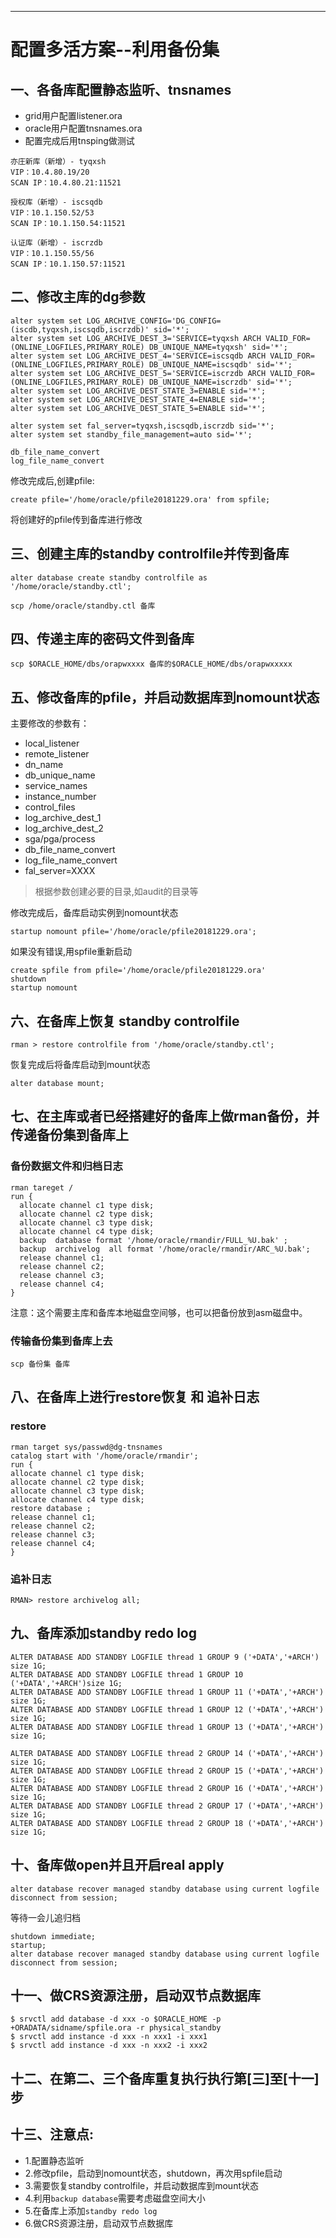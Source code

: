 
<!-- toc -->

* * * * *
# 配置多活方案--利用备份集
## 一、各备库配置静态监听、tnsnames
- grid用户配置listener.ora
- oracle用户配置tnsnames.ora
- 配置完成后用tnsping做测试

```
亦庄新库（新增）- tyqxsh
VIP：10.4.80.19/20
SCAN IP：10.4.80.21:11521

授权库（新增）- iscsqdb
VIP：10.1.150.52/53
SCAN IP：10.1.150.54:11521

认证库（新增）- iscrzdb
VIP：10.1.150.55/56
SCAN IP：10.1.150.57:11521
```

## 二、修改主库的dg参数
```
alter system set LOG_ARCHIVE_CONFIG='DG_CONFIG=(iscdb,tyqxsh,iscsqdb,iscrzdb)' sid='*';
alter system set LOG_ARCHIVE_DEST_3='SERVICE=tyqxsh ARCH VALID_FOR=(ONLINE_LOGFILES,PRIMARY_ROLE) DB_UNIQUE_NAME=tyqxsh' sid='*';
alter system set LOG_ARCHIVE_DEST_4='SERVICE=iscsqdb ARCH VALID_FOR=(ONLINE_LOGFILES,PRIMARY_ROLE) DB_UNIQUE_NAME=iscsqdb' sid='*';
alter system set LOG_ARCHIVE_DEST_5='SERVICE=iscrzdb ARCH VALID_FOR=(ONLINE_LOGFILES,PRIMARY_ROLE) DB_UNIQUE_NAME=iscrzdb' sid='*';
alter system set LOG_ARCHIVE_DEST_STATE_3=ENABLE sid='*';
alter system set LOG_ARCHIVE_DEST_STATE_4=ENABLE sid='*';
alter system set LOG_ARCHIVE_DEST_STATE_5=ENABLE sid='*';

alter system set fal_server=tyqxsh,iscsqdb,iscrzdb sid='*';
alter system set standby_file_management=auto sid='*';

db_file_name_convert
log_file_name_convert
```

修改完成后,创建pfile:
```
create pfile='/home/oracle/pfile20181229.ora' from spfile;
```
将创建好的pfile传到备库进行修改

## 三、创建主库的standby controlfile并传到备库
```
alter database create standby controlfile as '/home/oracle/standby.ctl';

scp /home/oracle/standby.ctl 备库
```

## 四、传递主库的密码文件到备库
```
scp $ORACLE_HOME/dbs/orapwxxxx 备库的$ORACLE_HOME/dbs/orapwxxxxx
```

## 五、修改备库的pfile，并启动数据库到nomount状态
主要修改的参数有：
- local_listener
- remote_listener
- dn_name
- db_unique_name
- service_names
- instance_number
- control_files
- log_archive_dest_1
- log_archive_dest_2
- sga/pga/process
- db_file_name_convert
- log_file_name_convert
- fal_server=XXXX

>根据参数创建必要的目录,如audit的目录等

修改完成后，备库启动实例到nomount状态
```
startup nomount pfile='/home/oracle/pfile20181229.ora';
```
如果没有错误,用spfile重新启动
```
create spfile from pfile='/home/oracle/pfile20181229.ora'
shutdown
startup nomount
```

## 六、在备库上恢复 standby controlfile
```
rman > restore controlfile from '/home/oracle/standby.ctl';
```

恢复完成后将备库启动到mount状态
```
alter database mount;
```

## 七、在主库或者已经搭建好的备库上做rman备份，并传递备份集到备库上
### 备份数据文件和归档日志
```
rman tareget /
run {
  allocate channel c1 type disk;
  allocate channel c2 type disk;
  allocate channel c3 type disk;
  allocate channel c4 type disk;
  backup  database format '/home/oracle/rmandir/FULL_%U.bak' ;
  backup  archivelog  all format '/home/oracle/rmandir/ARC_%U.bak';
  release channel c1;
  release channel c2;
  release channel c3;
  release channel c4;
}
```

注意：这个需要主库和备库本地磁盘空间够，也可以把备份放到asm磁盘中。

### 传输备份集到备库上去
```
scp 备份集 备库
```

## 八、在备库上进行restore恢复 和 追补日志
### restore
```
rman target sys/passwd@dg-tnsnames
catalog start with '/home/oracle/rmandir';
run {
allocate channel c1 type disk;
allocate channel c2 type disk;
allocate channel c3 type disk;
allocate channel c4 type disk;
restore database ;
release channel c1;
release channel c2;
release channel c3;
release channel c4;
}
```
### 追补日志
```
RMAN> restore archivelog all;
```

## 九、备库添加standby redo log
```
ALTER DATABASE ADD STANDBY LOGFILE thread 1 GROUP 9 ('+DATA','+ARCH') size 1G;
ALTER DATABASE ADD STANDBY LOGFILE thread 1 GROUP 10 ('+DATA','+ARCH')size 1G;
ALTER DATABASE ADD STANDBY LOGFILE thread 1 GROUP 11 ('+DATA','+ARCH')  size 1G;
ALTER DATABASE ADD STANDBY LOGFILE thread 1 GROUP 12 ('+DATA','+ARCH')  size 1G;
ALTER DATABASE ADD STANDBY LOGFILE thread 1 GROUP 13 ('+DATA','+ARCH')  size 1G;

ALTER DATABASE ADD STANDBY LOGFILE thread 2 GROUP 14 ('+DATA','+ARCH')  size 1G;
ALTER DATABASE ADD STANDBY LOGFILE thread 2 GROUP 15 ('+DATA','+ARCH')  size 1G;
ALTER DATABASE ADD STANDBY LOGFILE thread 2 GROUP 16 ('+DATA','+ARCH')  size 1G;
ALTER DATABASE ADD STANDBY LOGFILE thread 2 GROUP 17 ('+DATA','+ARCH')  size 1G;
ALTER DATABASE ADD STANDBY LOGFILE thread 2 GROUP 18 ('+DATA','+ARCH')  size 1G;
```

## 十、备库做open并且开启real apply
```
alter database recover managed standby database using current logfile disconnect from session;
```
等待一会儿追归档
```
shutdown immediate;
startup;
alter database recover managed standby database using current logfile disconnect from session;
```

## 十一、做CRS资源注册，启动双节点数据库
```
$ srvctl add database -d xxx -o $ORACLE_HOME -p +ORADATA/sidname/spfile.ora -r physical_standby
$ srvctl add instance -d xxx -n xxx1 -i xxx1
$ srvctl add instance -d xxx -n xxx2 -i xxx2
```

## 十二、在第二、三个备库重复执行执行第[三]至[十一]步

## 十三、注意点:
- 1.配置静态监听
- 2.修改pfile，启动到nomount状态，shutdown，再次用spfile启动
- 3.需要恢复standby controlfile，并启动数据库到mount状态
- 4.利用`backup database`需要考虑磁盘空间大小
- 5.在备库上添加`standby redo log`
- 6.做CRS资源注册，启动双节点数据库
